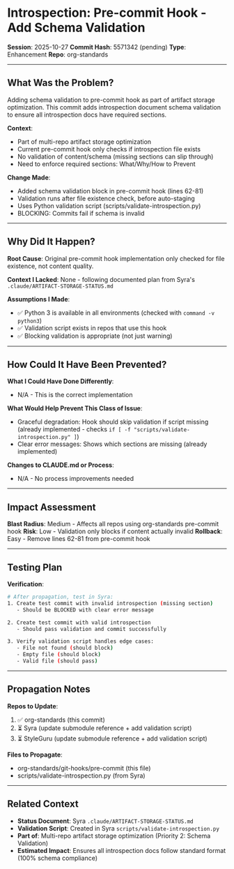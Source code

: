 # Introspection: Pre-commit Hook - Add Schema Validation

**Session**: 2025-10-27
**Commit Hash**: 5571342 (pending)
**Type**: Enhancement
**Repo**: org-standards

---

## What Was the Problem?

Adding schema validation to pre-commit hook as part of artifact storage optimization. This commit adds introspection document schema validation to ensure all introspection docs have required sections.

**Context**:
- Part of multi-repo artifact storage optimization
- Current pre-commit hook only checks if introspection file exists
- No validation of content/schema (missing sections can slip through)
- Need to enforce required sections: What/Why/How to Prevent

**Change Made**:
- Added schema validation block in pre-commit hook (lines 62-81)
- Validation runs after file existence check, before auto-staging
- Uses Python validation script (scripts/validate-introspection.py)
- BLOCKING: Commits fail if schema is invalid

---

## Why Did It Happen?

**Root Cause**: Original pre-commit hook implementation only checked for file existence, not content quality.

**Context I Lacked**: None - following documented plan from Syra's `.claude/ARTIFACT-STORAGE-STATUS.md`

**Assumptions I Made**:
- ✅ Python 3 is available in all environments (checked with `command -v python3`)
- ✅ Validation script exists in repos that use this hook
- ✅ Blocking validation is appropriate (not just warning)

---

## How Could It Have Been Prevented?

**What I Could Have Done Differently**:
- N/A - This is the correct implementation

**What Would Help Prevent This Class of Issue**:
- Graceful degradation: Hook should skip validation if script missing (already implemented - checks `if [ -f "scripts/validate-introspection.py" ]`)
- Clear error messages: Shows which sections are missing (already implemented)

**Changes to CLAUDE.md or Process**:
- N/A - No process improvements needed

---

## Impact Assessment

**Blast Radius**: Medium - Affects all repos using org-standards pre-commit hook
**Risk**: Low - Validation only blocks if content actually invalid
**Rollback**: Easy - Remove lines 62-81 from pre-commit hook

---

## Testing Plan

**Verification**:
```bash
# After propagation, test in Syra:
1. Create test commit with invalid introspection (missing section)
   - Should be BLOCKED with clear error message

2. Create test commit with valid introspection
   - Should pass validation and commit successfully

3. Verify validation script handles edge cases:
   - File not found (should block)
   - Empty file (should block)
   - Valid file (should pass)
```

---

## Propagation Notes

**Repos to Update**:
1. ✅ org-standards (this commit)
2. ⏳ Syra (update submodule reference + add validation script)
3. ⏳ StyleGuru (update submodule reference + add validation script)

**Files to Propagate**:
- org-standards/git-hooks/pre-commit (this file)
- scripts/validate-introspection.py (from Syra)

---

## Related Context

- **Status Document**: Syra `.claude/ARTIFACT-STORAGE-STATUS.md`
- **Validation Script**: Created in Syra `scripts/validate-introspection.py`
- **Part of**: Multi-repo artifact storage optimization (Priority 2: Schema Validation)
- **Estimated Impact**: Ensures all introspection docs follow standard format (100% schema compliance)
